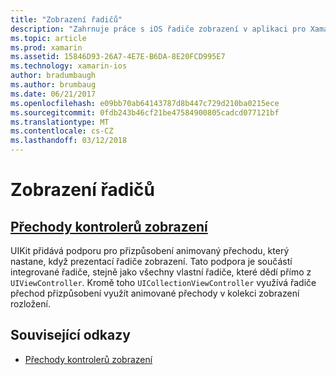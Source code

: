 ```yaml
---
title: "Zobrazení řadičů"
description: "Zahrnuje práce s iOS řadiče zobrazení v aplikaci pro Xamarin.iOS."
ms.topic: article
ms.prod: xamarin
ms.assetid: 15846D93-26A7-4E7E-B6DA-8E20FCD995E7
ms.technology: xamarin-ios
author: bradumbaugh
ms.author: brumbaug
ms.date: 06/21/2017
ms.openlocfilehash: e09bb70ab64143787d8b447c729d210ba0215ece
ms.sourcegitcommit: 0fdb243b46cf21be47584900805cadcd077121bf
ms.translationtype: MT
ms.contentlocale: cs-CZ
ms.lasthandoff: 03/12/2018
---
```

# <a name="view-controllers"></a>Zobrazení řadičů

## <a name="view-controller-transitionstransitionsmd"></a>[Přechody kontrolerů zobrazení](transitions.md)

UIKit přidává podporu pro přizpůsobení animovaný přechodu, který nastane, když prezentací řadiče zobrazení. Tato podpora je součástí integrované řadiče, stejně jako všechny vlastní řadiče, které dědí přímo z `UIViewController`. Kromě toho `UICollectionViewController` využívá řadiče přechod přizpůsobení využít animované přechody v kolekci zobrazení rozložení.







## <a name="related-links"></a>Související odkazy

- [Přechody kontrolerů zobrazení](~/ios/user-interface/ios-ui/view-controllers/transitions.md)

